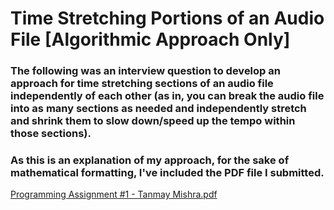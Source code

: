# Time Stretching Portions of an Audio File [Algorithmic Approach Only]

### The following was an interview question to develop an approach for time stretching sections of an audio file independently of each other (as in, you can break the audio file into as many sections as needed and independently stretch and shrink them to slow down/speed up the tempo within those sections).

### As this is an explanation of my approach, for the sake of mathematical formatting, I've included the PDF file I submitted.

[Programming Assignment #1 - Tanmay Mishra.pdf](https://github.com/tmishra3/Time-Stretching-Portions-of-an-Audio-File/files/7622059/Programming.Assignment.1.-.Tanmay.Mishra.pdf)
